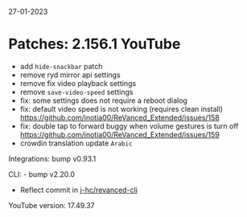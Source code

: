 27-01-2023

Patches: 2.156.1
 YouTube
==
- add `hide-snackbar` patch
- remove ryd mirror api settings
- remove fix video playback settings
- remove `save-video-speed` settings
- fix: some settings does not require a reboot dialog
- fix: default video speed is not working (requires clean install) https://github.com/inotia00/ReVanced_Extended/issues/158
- fix: double tap to forward buggy when volume gestures is turn off https://github.com/inotia00/ReVanced_Extended/issues/159
- crowdin translation update
`Arabic`
 
Integrations:  bump v0.93.1 
 
CLI:  - bump v2.20.0
- Reflect commit in [j-hc/revanced-cli](https://github.com/j-hc/revanced-cli) 

YouTube version: 17.49.37
